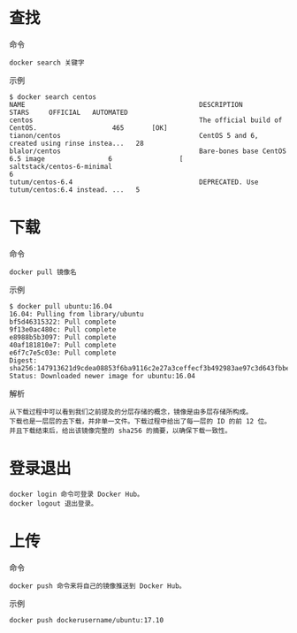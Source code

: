 

# 查找

命令

	docker search 关键字
	
示例

```
$ docker search centos
NAME                                            DESCRIPTION                                     STARS     OFFICIAL   AUTOMATED
centos                                          The official build of CentOS.                   465       [OK]
tianon/centos                                   CentOS 5 and 6, created using rinse instea...   28
blalor/centos                                   Bare-bones base CentOS 6.5 image                6                 [
saltstack/centos-6-minimal                                                                      6
tutum/centos-6.4                                DEPRECATED. Use tutum/centos:6.4 instead. ...   5
```

	
# 下载

命令

	docker pull 镜像名
	
示例

```
$ docker pull ubuntu:16.04
16.04: Pulling from library/ubuntu
bf5d46315322: Pull complete
9f13e0ac480c: Pull complete
e8988b5b3097: Pull complete
40af181810e7: Pull complete
e6f7c7e5c03e: Pull complete
Digest: sha256:147913621d9cdea08853f6ba9116c2e27a3ceffecf3b492983ae97c3d643fbbe
Status: Downloaded newer image for ubuntu:16.04
```

解析

	从下载过程中可以看到我们之前提及的分层存储的概念，镜像是由多层存储所构成。
	下载也是一层层的去下载，并非单一文件。下载过程中给出了每一层的 ID 的前 12 位。
	并且下载结束后，给出该镜像完整的 sha256 的摘要，以确保下载一致性。


# 登录退出

	docker login 命令可登录 Docker Hub。
	docker logout 退出登录。  

# 上传

命令

	docker push 命令来将自己的镜像推送到 Docker Hub。
	
示例	
	

```
docker push dockerusername/ubuntu:17.10
```


